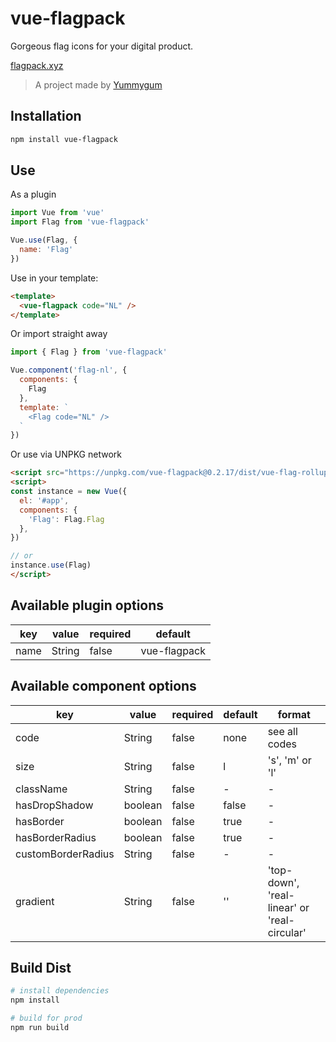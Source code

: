 # vue-flagpack

Gorgeous flag icons for your digital product.

[flagpack.xyz](https://flagpack.xyz)

> A project made by [Yummygum](https://youtube.com)

## Installation

```bash
npm install vue-flagpack
```

## Use
As a plugin
```js
import Vue from 'vue'
import Flag from 'vue-flagpack'

Vue.use(Flag, {
  name: 'Flag'
})
```

Use in your template:
```html
<template>
  <vue-flagpack code="NL" />
</template>
```

Or import straight away
```js
import { Flag } from 'vue-flagpack'

Vue.component('flag-nl', {
  components: {
    Flag
  },
  template: `
    <Flag code="NL" />
  `
})
```

Or use via UNPKG network
```html
<script src="https://unpkg.com/vue-flagpack@0.2.17/dist/vue-flag-rollup.cjs.js"></script>
<script>
const instance = new Vue({
  el: '#app',
  components: {
    'Flag': Flag.Flag
  },
})

// or
instance.use(Flag)
</script>
```


## Available plugin options

| key   | value   | required | default |
|-------|-------|------|------|
| name |  String | false | vue-flagpack |



## Available component options

| key   | value   | required | default | format |
|-------|-------|------|------|------|
| code |  String | false | none | see all codes |
| size |  String | false | l | 's', 'm' or 'l' |
| className |  String | false | - | - |
| hasDropShadow |  boolean | false | false | - |
| hasBorder |  boolean | false | true | - |
| hasBorderRadius | boolean | false | true | - |
| customBorderRadius |  String | false | - | - |
| gradient |  String | false | '' | 'top-down', 'real-linear' or 'real-circular' |



## Build Dist

```bash
# install dependencies
npm install

# build for prod
npm run build
```
